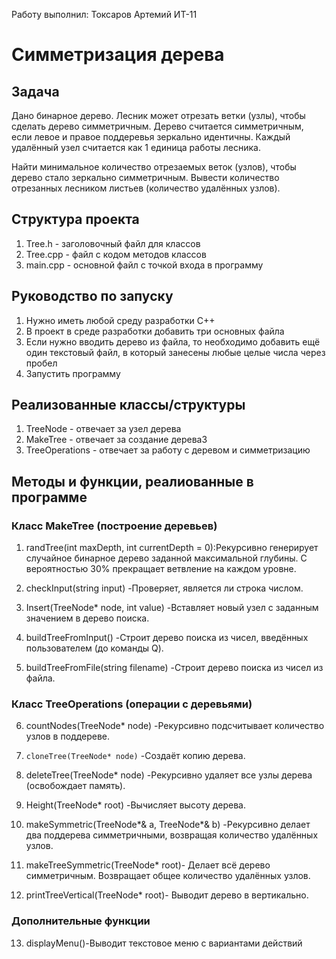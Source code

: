Работу выполнил: Токсаров Артемий ИТ-11

# **Симметризация дерева**

## **Задача**

Дано бинарное дерево. Лесник может отрезать ветки (узлы), чтобы сделать дерево симметричным.
Дерево считается симметричным, если левое и правое поддеревья зеркально идентичны.
Каждый удалённый узел считается как 1 единица работы лесника.

Найти минимальное количество отрезаемых веток (узлов), чтобы дерево стало зеркально симметричным. 
Вывести количество отрезанных лесником листьев (количество удалённых узлов).

## **Структура проекта**
1. Tree.h - заголовочный файл для классов
2. Tree.cpp - файл с кодом методов классов
3. main.cpp - основной файл с точкой входа в программу

## **Руководство по запуску**
1. Нужно иметь любой среду разработки С++
2. В проект в среде разработки добавить три основных файла
3. Если нужно вводить дерево из файла, то необходимо добавить ещё один текстовый файл, в который занесены любые целые числа через пробел
4. Запустить программу

## **Реализованные классы/структуры**
1. TreeNode - отвечает за узел дерева
2. MakeTree - отвечает за создание дерева3
3. TreeOperations - отвечает за работу с деревом и симметризацию

## **Методы и функции, реалиованные в программе**
### Класс MakeTree (построение деревьев)
1. randTree(int maxDepth, int currentDepth = 0):Рекурсивно генерирует случайное бинарное дерево заданной максимальной глубины.
С вероятностью 30% прекращает ветвление на каждом уровне.

2. checkInput(string input) -Проверяет, является ли строка числом.

3. Insert(TreeNode* node, int value) -Вставляет новый узел с заданным значением в дерево поиска.

4. buildTreeFromInput() -Строит дерево поиска из чисел, введённых пользователем (до команды Q).

5. buildTreeFromFile(string filename) -Строит дерево поиска из чисел из файла.

### Класс TreeOperations (операции с деревьями)
6. countNodes(TreeNode* node) -Рекурсивно подсчитывает количество узлов в поддереве.

7. ```cloneTree(TreeNode* node)``` -Создаёт копию дерева.

8. deleteTree(TreeNode* node) -Рекурсивно удаляет все узлы дерева (освобождает память).

9. Height(TreeNode* root) -Вычисляет высоту дерева.

10. makeSymmetric(TreeNode*& a, TreeNode*& b) -Рекурсивно делает два поддерева симметричными, возвращая количество удалённых узлов.

11. makeTreeSymmetric(TreeNode* root)- Делает всё дерево симметричным. Возвращает общее количество удалённых узлов.

12. printTreeVertical(TreeNode* root)- Выводит дерево в вертикально.
### Дополнительные функции
13. displayMenu()-Выводит текстовое меню с вариантами действий





